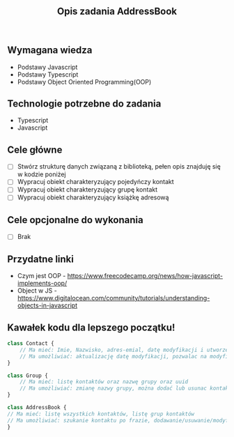<h2 align="center">Opis zadania AddressBook </h2>

<br>

## Wymagana wiedza
- Podstawy Javascript
- Podstawy Typescript
- Podstawy Object Oriented Programming(OOP)
 
## Technologie potrzebne do zadania 

- Typescript
- Javascript

## Cele główne

* [ ] Stwórz strukturę danych związaną z biblioteką, pełen opis znajduję się w kodzie poniżej
* [ ] Wypracuj obiekt charakteryzujący pojedyńczy kontakt
* [ ] Wypracuj obiekt charakteryzujący grupę kontakt
* [ ] Wypracuj obiekt charakteryzujący książkę adresową

## Cele opcjonalne do wykonania

* [ ] Brak

## Przydatne linki

- Czym jest OOP - https://www.freecodecamp.org/news/how-javascript-implements-oop/
- Object w JS - https://www.digitalocean.com/community/tutorials/understanding-objects-in-javascript

## Kawałek kodu dla lepszego początku!

```javascript
class Contact {
    // Ma mieć: Imie, Nazwisko, adres-emial, datę modyfikacji i utworzenia, uuid
    // Ma umożliwiać: aktualizację datę modyfikacji, pozwalac na modyfikację imienia, nazwiska oraz adresu email
}

class Group {
    // Ma mieć: listę kontaktów oraz nazwę grupy oraz uuid
    // Ma umożliwiać: zmianę nazwy grupy, można dodać lub usunac kontakt z grupy, można sprawdzić czy kontakt istnieje w grupie
}

class AddressBook {
// Ma mieć: listę wszystkich kontaktów, listę grup kontaktów 
// Ma umożliwiać: szukanie kontaktu po frazie, dodawanie/usuwanie/modyfikacje nowych kontaktów, dodawanie/usuwanie/modyfikacje nowych grup
}
```
